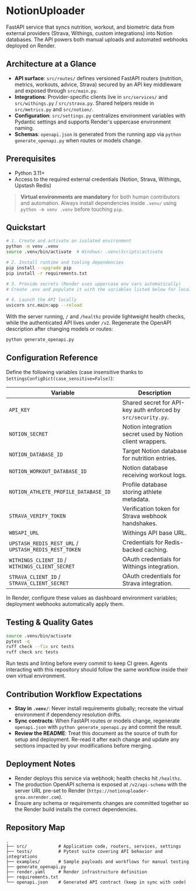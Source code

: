 # NotionUploader

FastAPI service that syncs nutrition, workout, and biometric data from external providers (Strava, Withings, custom integrations) into Notion databases. The API powers both manual uploads and automated webhooks deployed on Render.

## Architecture at a Glance
- **API surface**: `src/routes/` defines versioned FastAPI routers (nutrition, metrics, workouts, advice, Strava) secured by an API key middleware and exposed through `src/main.py`.
- **Integrations**: Provider-specific clients live in `src/services/` and `src/withings.py` / `src/strava.py`. Shared helpers reside in `src/metrics.py` and `src/notion/`.
- **Configuration**: `src/settings.py` centralizes environment variables with Pydantic settings and supports Render's uppercase environment naming.
- **Schemas**: `openapi.json` is generated from the running app via `python generate_openapi.py` when routes or models change.

## Prerequisites
- Python 3.11+
- Access to the required external credentials (Notion, Strava, Withings, Upstash Redis)

> **Virtual environments are mandatory** for both human contributors and automation. Always install dependencies inside `.venv/` using `python -m venv .venv` before touching `pip`.

## Quickstart
```bash
# 1. Create and activate an isolated environment
python -m venv .venv
source .venv/bin/activate  # Windows: .venv\Scripts\activate

# 2. Install runtime and tooling dependencies
pip install --upgrade pip
pip install -r requirements.txt

# 3. Provide secrets (Render uses uppercase env vars automatically)
# Create .env and populate it with the variables listed below for local development

# 4. Launch the API locally
uvicorn src.main:app --reload
```

With the server running, `/` and `/healthz` provide lightweight health checks, while the authenticated API lives under `/v2`. Regenerate the OpenAPI description after changing models or routes:

```bash
python generate_openapi.py
```

## Configuration Reference
Define the following variables (case insensitive thanks to `SettingsConfigDict(case_sensitive=False)`):

| Variable | Description |
| --- | --- |
| `API_KEY` | Shared secret for API-key auth enforced by `src/security.py`. |
| `NOTION_SECRET` | Notion integration secret used by Notion client wrappers. |
| `NOTION_DATABASE_ID` | Target Notion database for nutrition entries. |
| `NOTION_WORKOUT_DATABASE_ID` | Notion database receiving workout logs. |
| `NOTION_ATHLETE_PROFILE_DATABASE_ID` | Profile database storing athlete metadata. |
| `STRAVA_VERIFY_TOKEN` | Verification token for Strava webhook handshakes. |
| `WBSAPI_URL` | Withings API base URL. |
| `UPSTASH_REDIS_REST_URL` / `UPSTASH_REDIS_REST_TOKEN` | Credentials for Redis-backed caching. |
| `WITHINGS_CLIENT_ID` / `WITHINGS_CLIENT_SECRET` | OAuth credentials for Withings integration. |
| `STRAVA_CLIENT_ID` / `STRAVA_CLIENT_SECRET` | OAuth credentials for Strava integration. |

In Render, configure these values as dashboard environment variables; deployment webhooks automatically apply them.

## Testing & Quality Gates
```bash
source .venv/bin/activate
pytest -q
ruff check --fix src tests
ruff check src tests
```

Run tests and linting before every commit to keep CI green. Agents interacting with this repository should follow the same workflow inside their own virtual environment.

## Contribution Workflow Expectations
- **Stay in `.venv/`**: Never install requirements globally; recreate the virtual environment if dependency resolution drifts.
- **Sync contracts**: When FastAPI routes or models change, regenerate `openapi.json` with `python generate_openapi.py` and commit the result.
- **Review the README**: Treat this document as the source of truth for setup and deployment. Re-read it after each change and update any sections impacted by your modifications before merging.

## Deployment Notes
- Render deploys this service via webhook; health checks hit `/healthz`.
- The production OpenAPI schema is exposed at `/v2/api-schema` with the server URL pre-set to Render (`https://notionuploader-groa.onrender.com`).
- Ensure any schema or requirements changes are committed together so the Render build installs the correct dependencies.

## Repository Map
```
.
├── src/            # Application code, routers, services, settings
├── tests/          # Pytest suite covering API behavior and integrations
├── examples/       # Sample payloads and workflows for manual testing
├── generate_openapi.py
├── render.yaml     # Render infrastructure definition
├── requirements.txt
└── openapi.json    # Generated API contract (keep in sync with code)
```
